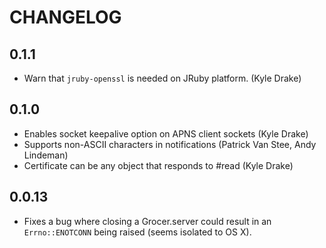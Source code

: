 # CHANGELOG

## 0.1.1

* Warn that `jruby-openssl` is needed on JRuby platform. (Kyle Drake)

## 0.1.0

* Enables socket keepalive option on APNS client sockets (Kyle Drake)
* Supports non-ASCII characters in notifications (Patrick Van Stee, Andy Lindeman)
* Certificate can be any object that responds to #read (Kyle Drake)

## 0.0.13

* Fixes a bug where closing a Grocer.server could result in an
  `Errno::ENOTCONN` being raised (seems isolated to OS X).

